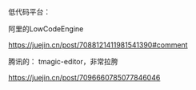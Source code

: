 低代码平台：

阿里的LowCodeEngine 

https://juejin.cn/post/7088121411981541390#comment

腾讯的： tmagic-editor，非常拉胯

https://juejin.cn/post/7096660785077846046

